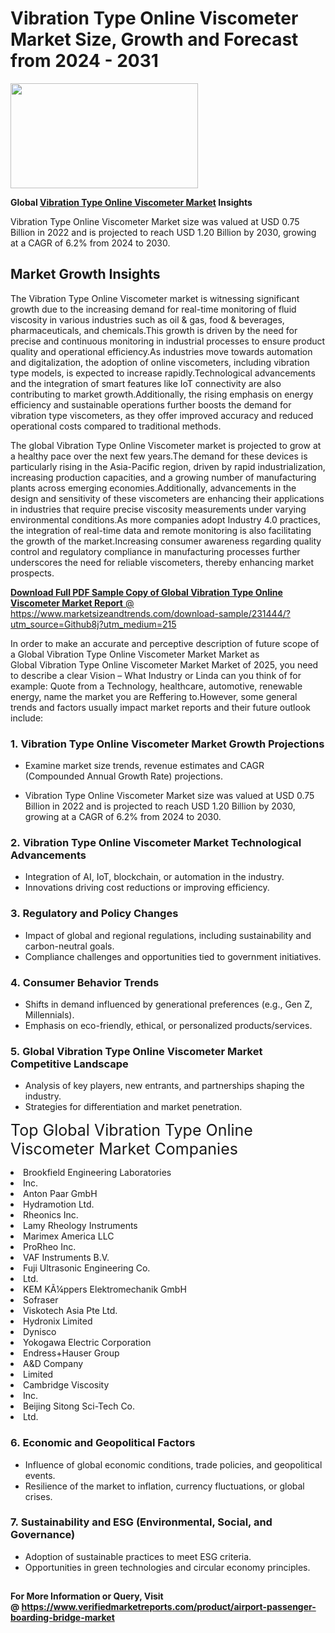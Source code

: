 <H1>Vibration Type Online Viscometer Market Size, Growth and Forecast from 2024 - 2031</H1><img class="aligncenter size-medium wp-image-584254" src="https://thirdeyenews.in/wp-content/uploads/2024/09/Global-Market-Research-300x168.jpeg" alt="" width="300" height="168" /><p><strong>Global&nbsp;<a href="https://www.marketsizeandtrends.com/download-sample/231444/?utm_source=Github8j?utm_medium=215">Vibration Type Online Viscometer Market</a> Insights</strong></p><p>Vibration Type Online Viscometer Market size was valued at USD 0.75 Billion in 2022 and is projected to reach USD 1.20 Billion by 2030, growing at a CAGR of 6.2% from 2024 to 2030.</p><p><h2>Market Growth Insights</h2> <p>The Vibration Type Online Viscometer market is witnessing significant growth due to the increasing demand for real-time monitoring of fluid viscosity in various industries such as oil & gas, food & beverages, pharmaceuticals, and chemicals.This growth is driven by the need for precise and continuous monitoring in industrial processes to ensure product quality and operational efficiency.As industries move towards automation and digitalization, the adoption of online viscometers, including vibration type models, is expected to increase rapidly.Technological advancements and the integration of smart features like IoT connectivity are also contributing to market growth.Additionally, the rising emphasis on energy efficiency and sustainable operations further boosts the demand for vibration type viscometers, as they offer improved accuracy and reduced operational costs compared to traditional methods.<a href="#"></a></p> <p>The global Vibration Type Online Viscometer market is projected to grow at a healthy pace over the next few years.The demand for these devices is particularly rising in the Asia-Pacific region, driven by rapid industrialization, increasing production capacities, and a growing number of manufacturing plants across emerging economies.Additionally, advancements in the design and sensitivity of these viscometers are enhancing their applications in industries that require precise viscosity measurements under varying environmental conditions.As more companies adopt Industry 4.0 practices, the integration of real-time data and remote monitoring is also facilitating the growth of the market.Increasing consumer awareness regarding quality control and regulatory compliance in manufacturing processes further underscores the need for reliable viscometers, thereby enhancing market prospects.<a href="#"></p><p><span class=""><strong>Download Full PDF Sample Copy of Global Vibration Type Online Viscometer Market Report</strong> @ <a href="https://www.marketsizeandtrends.com/download-sample/231444/?utm_source=Github8j?utm_medium=215" target="_blank">https://www.marketsizeandtrends.com/download-sample/231444/?utm_source=Github8j?utm_medium=215</a></span></p><p>In order to make an accurate and perceptive description of future scope of a Global&nbsp;Vibration Type Online Viscometer Market Market as Global&nbsp;Vibration Type Online Viscometer Market Market of 2025, you need to describe a clear Vision &ndash; What Industry or Linda can you think of for example: Quote from a Technology, healthcare, automotive, renewable energy, name the market you are Reffering to.However, some general trends and factors usually impact market reports and their future outlook include:</p><h3>1.&nbsp;<strong>Vibration Type Online Viscometer Market Growth Projections</strong></h3><ul><li>Examine market size trends, revenue estimates and CAGR (Compounded Annual Growth Rate) projections.</li><li><p>Vibration Type Online Viscometer Market size was valued at USD 0.75 Billion in 2022 and is projected to reach USD 1.20 Billion by 2030, growing at a CAGR of 6.2% from 2024 to 2030.</p></li></ul><h3>2.&nbsp;<strong>Vibration Type Online Viscometer Market Technological Advancements</strong></h3><ul><li>Integration of AI, IoT, blockchain, or automation in the industry.</li><li>Innovations driving cost reductions or improving efficiency.</li></ul><h3>3.&nbsp;<strong>Regulatory and Policy Changes</strong></h3><ul><li>Impact of global and regional regulations, including sustainability and carbon-neutral goals.</li><li>Compliance challenges and opportunities tied to government initiatives.</li></ul><h3>4.&nbsp;<strong>Consumer Behavior Trends</strong></h3><ul><li>Shifts in demand influenced by generational preferences (e.g., Gen Z, Millennials).</li><li>Emphasis on eco-friendly, ethical, or personalized products/services.</li></ul><h3>5.&nbsp;<strong>Global Vibration Type Online Viscometer Market Competitive Landscape</strong></h3><ul><li>Analysis of key players, new entrants, and partnerships shaping the industry.</li><li>Strategies for differentiation and market penetration.</li></ul><p data-pm-slice="1 1 []"><span style="color: inherit; font-family: inherit; font-size: 25px;">Top Global Vibration Type Online Viscometer Market Companies</span></p><div class="" data-test-id=""><p><li>Brookfield Engineering Laboratories</li><li> Inc.</li><li> Anton Paar GmbH</li><li> Hydramotion Ltd.</li><li> Rheonics Inc.</li><li> Lamy Rheology Instruments</li><li> Marimex America LLC</li><li> ProRheo Inc.</li><li> VAF Instruments B.V.</li><li> Fuji Ultrasonic Engineering Co.</li><li> Ltd.</li><li> KEM KÃ¼ppers Elektromechanik GmbH</li><li> Sofraser</li><li> Viskotech Asia Pte Ltd.</li><li> Hydronix Limited</li><li> Dynisco</li><li> Yokogawa Electric Corporation</li><li> Endress+Hauser Group</li><li> A&D Company</li><li> Limited</li><li> Cambridge Viscosity</li><li> Inc.</li><li> Beijing Sitong Sci-Tech Co.</li><li> Ltd.</li></p></div><h3>6.&nbsp;<strong>Economic and Geopolitical Factors</strong></h3><ul><li>Influence of global economic conditions, trade policies, and geopolitical events.</li><li>Resilience of the market to inflation, currency fluctuations, or global crises.</li></ul><h3>7.&nbsp;<strong>Sustainability and ESG (Environmental, Social, and Governance)</strong></h3><ul><li>Adoption of sustainable practices to meet ESG criteria.</li><li>Opportunities in green technologies and circular economy principles.</li></ul><h2><strong style="font-size: 14px;">For More Information or Query, Visit @&nbsp;</strong><a style="background-color: #ffffff; font-size: 14px;" href="https://www.marketsizeandtrends.com/report/vibration-type-online-viscometer-market/" target="_blank">https://www.verifiedmarketreports.com/product/airport-passenger-boarding-bridge-market</a></h2>